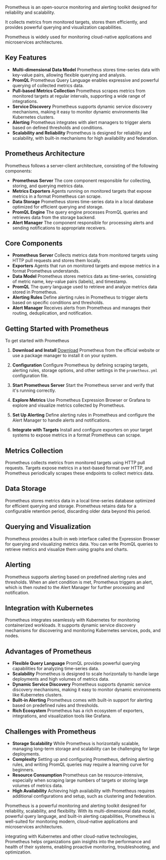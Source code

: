Prometheus is an open-source monitoring and alerting toolkit designed for reliability and scalability.

It collects metrics from monitored targets, stores them efficiently, and provides powerful querying and visualization capabilities.

Prometheus is widely used for monitoring cloud-native applications and microservices architectures.

## Key Features

- **Multi-dimensional Data Model** Prometheus stores time-series data with key-value pairs, allowing flexible querying and analysis.
- **PromQL** Prometheus Query Language enables expressive and powerful querying of collected metrics data.
- **Pull-based Metrics Collection** Prometheus scrapes metrics from monitored targets at regular intervals, supporting a wide range of integrations.
- **Service Discovery** Prometheus supports dynamic service discovery mechanisms, making it easy to monitor dynamic environments like Kubernetes clusters.
- **Alerting** Prometheus integrates with alert managers to trigger alerts based on defined thresholds and conditions.
- **Scalability and Reliability** Prometheus is designed for reliability and scalability, with built-in mechanisms for high availability and federation.

## Prometheus Architecture

Prometheus follows a server-client architecture, consisting of the following components:

- **Prometheus Server** The core component responsible for collecting, storing, and querying metrics data.
- **Metrics Exporters** Agents running on monitored targets that expose metrics in a format Prometheus can scrape.
- **Data Storage** Prometheus stores time-series data in a local database optimized for efficient querying and storage.
- **PromQL Engine** The query engine processes PromQL queries and retrieves data from the storage backend.
- **Alert Manager** The component responsible for processing alerts and sending notifications to appropriate receivers.

## Core Components

- **Prometheus Server** Collects metrics data from monitored targets using HTTP pull requests and stores them locally.
- **Exporters** Agents that run on monitored targets and expose metrics in a format Prometheus understands.
- **Data Model** Prometheus stores metrics data as time-series, consisting of metric name, key-value pairs (labels), and timestamp.
- **PromQL** The query language used to retrieve and analyze metrics data stored in Prometheus.
- **Alerting Rules** Define alerting rules in Prometheus to trigger alerts based on specific conditions and thresholds.
- **Alert Manager** Receives alerts from Prometheus and manages their routing, deduplication, and notification.

## Getting Started with Prometheus

To get started with Prometheus

1. **Download and Install** [Download](https://prometheus.io/download/) Prometheus from the official website or use a package manager to install it on your system.

2. **Configuration** Configure Prometheus by defining scraping targets, alerting rules, storage options, and other settings in the `prometheus.yml` configuration file.

3. **Start Prometheus Server** Start the Prometheus server and verify that it's running correctly.

4. **Explore Metrics** Use Prometheus Expression Browser or Grafana to explore and visualize metrics collected by Prometheus.

5. **Set Up Alerting** Define alerting rules in Prometheus and configure the Alert Manager to handle alerts and notifications.

6. **Integrate with Targets** Install and configure exporters on your target systems to expose metrics in a format Prometheus can scrape.

## Metrics Collection

Prometheus collects metrics from monitored targets using HTTP pull requests. Targets expose metrics in a text-based format over HTTP, and Prometheus periodically scrapes these endpoints to collect metrics data.

## Data Storage

Prometheus stores metrics data in a local time-series database optimized for efficient querying and storage. Prometheus retains data for a configurable retention period, discarding older data beyond this period.

## Querying and Visualization

Prometheus provides a built-in web interface called the Expression Browser for querying and visualizing metrics data. You can write PromQL queries to retrieve metrics and visualize them using graphs and charts.

## Alerting

Prometheus supports alerting based on predefined alerting rules and thresholds. When an alert condition is met, Prometheus triggers an alert, which is then routed to the Alert Manager for further processing and notification.

## Integration with Kubernetes

Prometheus integrates seamlessly with Kubernetes for monitoring containerized workloads. It supports dynamic service discovery mechanisms for discovering and monitoring Kubernetes services, pods, and nodes.

## Advantages of Prometheus

- **Flexible Query Language** PromQL provides powerful querying capabilities for analyzing time-series data.
- **Scalability** Prometheus is designed to scale horizontally to handle large deployments and high volumes of metrics data.
- **Dynamic Service Discovery** Prometheus supports dynamic service discovery mechanisms, making it easy to monitor dynamic environments like Kubernetes clusters.
- **Built-in Alerting** Prometheus comes with built-in support for alerting based on predefined rules and thresholds.
- **Rich Ecosystem** Prometheus has a rich ecosystem of exporters, integrations, and visualization tools like Grafana.

## Challenges with Prometheus

- **Storage Scalability** While Prometheus is horizontally scalable, managing long-term storage and scalability can be challenging for large deployments.
- **Complexity** Setting up and configuring Prometheus, defining alerting rules, and writing PromQL queries may require a learning curve for beginners.
- **Resource Consumption** Prometheus can be resource-intensive, especially when scraping large numbers of targets or storing large volumes of metrics data.
- **High Availability** Achieving high availability with Prometheus requires additional configurations and setup, such as clustering and federation.

Prometheus is a powerful monitoring and alerting toolkit designed for reliability, scalability, and flexibility. With its multi-dimensional data model, powerful query language, and built-in alerting capabilities, Prometheus is well-suited for monitoring modern, cloud-native applications and microservices architectures.

integrating with Kubernetes and other cloud-native technologies, Prometheus helps organizations gain insights into the performance and health of their systems, enabling proactive monitoring, troubleshooting, and optimization.